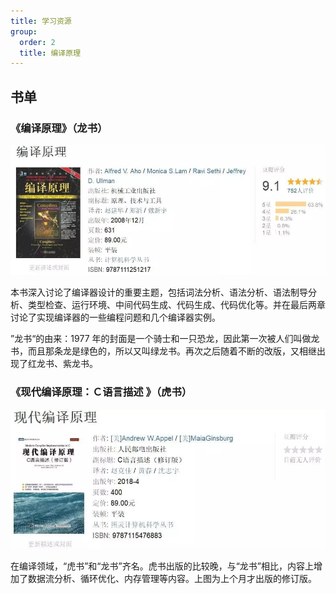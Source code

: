 ```yaml
---
title: 学习资源
group:
  order: 2
  title: 编译原理
---
```


## 书单

### 《编译原理》（龙书）

![](https://raw.githubusercontent.com/youngjuning/images/main/202111112347539.png)

本书深入讨论了编译器设计的重要主题，包括词法分析、语法分析、语法制导分析、类型检查、运行环境、中间代码生成、代码生成、代码优化等。并在最后两章讨论了实现编译器的一些编程问题和几个编译器实例。

”龙书“的由来：1977 年的封面是一个骑士和一只恐龙，因此第一次被人们叫做龙书，而且那条龙是绿色的，所以又叫绿龙书。再次之后随着不断的改版，又相继出现了红龙书、紫龙书。

### 《现代编译原理：Ｃ语言描述 》（虎书）

![](https://raw.githubusercontent.com/youngjuning/images/main/202111112351441.png)

在编译领域，“虎书”和“龙书”齐名。虎书出版的比较晚，与“龙书”相比，内容上增加了数据流分析、循环优化、内存管理等内容。上图为上个月才出版的修订版。
